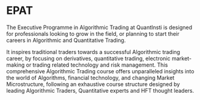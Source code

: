 # EPAT
The Executive Programme in Algorithmic Trading at QuantInsti is designed for professionals looking to grow in the field, or planning to start their careers in Algorithmic and Quantitative Trading.

It inspires traditional traders towards a successful Algorithmic trading career, by focusing on derivatives, quantitative trading, electronic market-making or trading related technology and risk management. This comprehensive Algorithmic Trading course offers unparalleled insights into the world of Algorithms, financial technology, and changing Market Microstructure, following an exhaustive course structure designed by leading Algorithmic Traders, Quantitative experts and HFT thought leaders.

